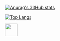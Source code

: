 [![Anurag's GitHub stats](https://github-readme-stats.vercel.app/api?username=therbta&show_icons=true&theme=radical)](https://baristaskiran.com)

[![Top Langs](https://github-readme-stats.vercel.app/api/top-langs/?username=therbta&theme=radical&exclude_repo=github-readme-stats,therbta.github.io)](https://github.com/anuraghazra/github-readme-stats)

<img src="https://cdn.jsdelivr.net/npm/programming-languages-logos/src/javascript/javascript.png" height="40">
